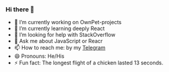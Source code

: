 ### Hi there 👋

- 🔭 I’m currently working on  OwnPet-projects
- 🌱 I’m currently learning deeply React
- 🤔 I’m looking for help with StackOverflow
- 💬 Ask me about JavaScript or Reacr
- 📫 How to reach me: by my [Telegram](https://t.me/hrvweb) 
- 😄 Pronouns: He/His
- ⚡ Fun fact: The longest flight of a chicken lasted 13 seconds.

